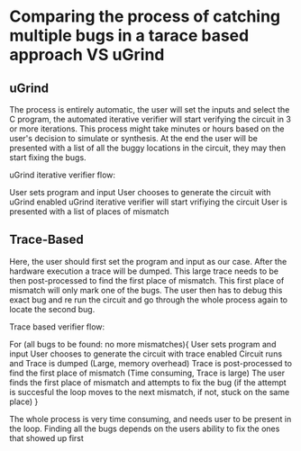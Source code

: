 
# Comparing the process of catching multiple bugs in a tarace based approach VS uGrind


## uGrind

The process is entirely automatic, the user will set the inputs and select the C program, the automated iterative verifier will start verifying the circuit in 3 or more iterations. This process might take minutes or hours based on the user's decision to simulate or synthesis. At the end the user will be presented with a list of all the buggy locations in the circuit, they may then start fixing the bugs.

uGrind iterative verifier flow:

User sets program and input
  User chooses to generate the circuit with uGrind enabled
    uGrind iterative verifier will start vrifiying the circuit
User is presented with a list of places of mismatch

## Trace-Based

Here, the user should first set the program and input as our case. After the hardware execution a trace will be dumped. This large trace needs to be then post-processed to find the first place of mismatch. This first place of mismatch will only mark one of the bugs. The user then has to debug this exact bug and re run the circuit and go through the whole process again to locate the second bug. 

Trace based verifier flow:


For (all bugs to be found: no more mismatches){
  User sets program and input
      User chooses to generate the circuit with trace enabled
        Circuit runs and Trace is dumped (Large, memory overhead)
          Trace is post-processed to find the first place of mismatch (Time consuming, Trace is large)
            The user finds the first place of mismatch and attempts to fix the bug (if the attempt is succesful the loop moves to the next mismatch, if not, stuck on the same place)
}

The whole process is very time consuming, and needs user to be present in the loop. Finding all the bugs depends on the users ability to fix the ones that showed up first


            
            



